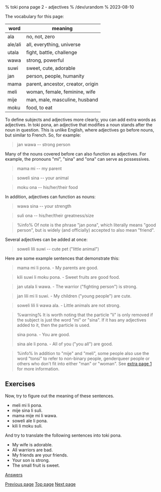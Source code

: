 % toki pona page 2 - adjectives
% /dev/urandom
% 2023-08-10

The vocabulary for this page:

| word    | meaning                          |
|---------|----------------------------------|
| ala     | no, not, zero                    |
| ale/ali | all, everything, universe        |
| utala   | fight, battle, challenge         |
| wawa    | strong, powerful                 |
| suwi    | sweet, cute, adorable            |
| jan     | person, people, humanity         |
| mama    | parent, ancestor, creator, origin|
| meli    | woman, female, feminine, wife    |
| mije    | man, male, masculine, husband    |
| moku    | food, to eat                     |

To define subjects and adjectives more clearly, you can add extra words as
adjectives. In toki pona, an adjective that modifies a noun stands after the
noun in question. This is unlike English, where adjectives go before nouns, but
similar to French. So, for example:

> jan wawa -- strong person

Many of the nouns covered before can also function as adjectives. For example,
the pronouns "mi", "sina" and "ona" can serve as possessives.

> mama mi -- my parent

> soweli sina -- your animal

> moku ona -- his/her/their food 

In addition, adjectives can function as nouns:

> wawa sina -- your strength

> suli ona -- his/her/their greatness/size

> %info%
> Of note is the phrase "jan pona", which literally means "good person", but is
> widely (and officially) accepted to also mean "friend".

Several adjectives can be added at once:

> soweli lili suwi -- cute pet ("little animal")

Here are some example sentences that demonstrate this:

> mama mi li pona. - My parents are good.

> kili suwi li moku pona. - Sweet fruits are good food.

> jan utala li wawa. - The warrior ("fighting person") is strong.

> jan lili mi li suwi. - My children ("young people") are cute.

> soweli lili li wawa ala. - Little animals are not strong.

> %warning%
> It is worth noting that the particle "li" is only removed if the subject is
> just the word "mi" or "sina". If it has any adjectives added to it, then the
> particle is used.
>
> sina pona. - You are good.
> 
> sina ale li pona. - All of you ("you all") are good.
>

> %info%
> In addition to "mije" and "meli", some people also use the word "tonsi"
> to refer to non-binary people, genderqueer people or others who don't fit into 
> either "man" or "woman". See [extra page 1](id_x1.html) for more information.

## Exercises

Now, try to figure out the meaning of these sentences.

* meli mi li pona.
* mije sina li suli.
* mama mije mi li wawa.
* soweli ale li pona.
* kili li moku suli.

And try to translate the following sentences into toki pona.

* My wife is adorable.
* All warriors are bad.
* My friends are your friends.
* Your son is strong.
* The small fruit is sweet.

[Answers](id_answers.html#p2)

[Previous page](id_1.html) [Top page](id_index.html) [Next page](id_3.html)
